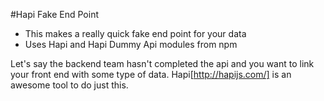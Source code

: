 #Hapi Fake End Point
- This makes a really quick fake end point for your data
- Uses Hapi and Hapi Dummy Api modules from npm


Let's say the backend team hasn't completed the api and you want to link your front end with some type of data. Hapi[http://hapijs.com/] is an awesome tool to do just this.